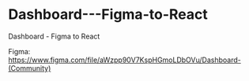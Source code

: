 # Dashboard---Figma-to-React
Dashboard - Figma to React

Figma: 
https://www.figma.com/file/aWzpp90V7KspHGmoLDbOVu/Dashboard-(Community)
